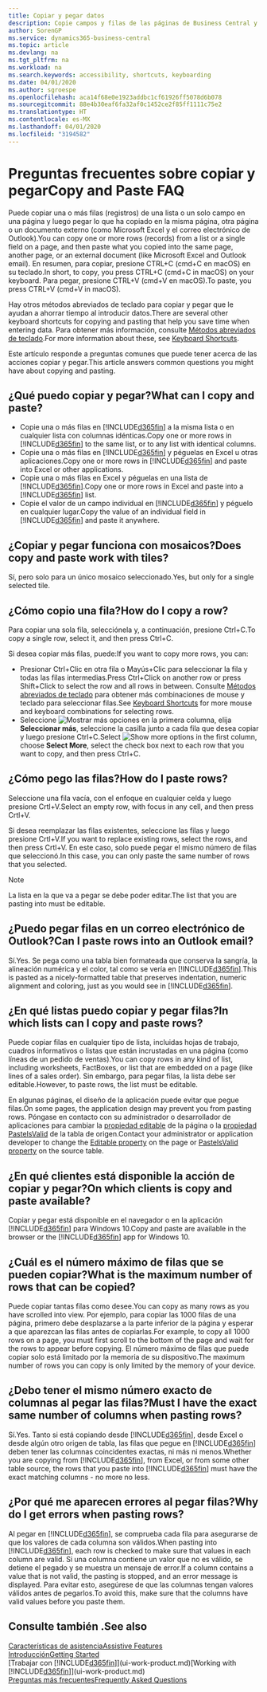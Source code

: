```yaml
---
title: Copiar y pegar datos
description: Copie campos y filas de las páginas de Business Central y péguelos en otro lugar.
author: SorenGP
ms.service: dynamics365-business-central
ms.topic: article
ms.devlang: na
ms.tgt_pltfrm: na
ms.workload: na
ms.search.keywords: accessibility, shortcuts, keyboarding
ms.date: 04/01/2020
ms.author: sgroespe
ms.openlocfilehash: aca14f68e0e1923addbc1cf61926ff5078d6b078
ms.sourcegitcommit: 88e4b30eaf6fa32af0c1452ce2f85ff1111c75e2
ms.translationtype: HT
ms.contentlocale: es-MX
ms.lasthandoff: 04/01/2020
ms.locfileid: "3194582"
---
```

# <a name="copy-and-paste-faq"></a><span data-ttu-id="e9492-103">Preguntas frecuentes sobre copiar y pegar</span><span class="sxs-lookup"><span data-stu-id="e9492-103">Copy and Paste FAQ</span></span>
<span data-ttu-id="e9492-104">Puede copiar una o más filas (registros) de una lista o un solo campo en una página y luego pegar lo que ha copiado en la misma página, otra página o un documento externo (como Microsoft Excel y el correo electrónico de Outlook).</span><span class="sxs-lookup"><span data-stu-id="e9492-104">You can copy one or more rows (records) from a list or a single field on a page, and then paste what you copied into the same page, another page, or an external document (like Microsoft Excel and Outlook email).</span></span> <span data-ttu-id="e9492-105">En resumen, para copiar, presione CTRL+C (cmd+C en macOS) en su teclado.</span><span class="sxs-lookup"><span data-stu-id="e9492-105">In short, to copy, you press CTRL+C (cmd+C in macOS) on your keyboard.</span></span> <span data-ttu-id="e9492-106">Para pegar, presione CTRL+V (cmd+V en macOS).</span><span class="sxs-lookup"><span data-stu-id="e9492-106">To paste, you press CTRL+V (cmd+V in macOS).</span></span>

<span data-ttu-id="e9492-107">Hay otros métodos abreviados de teclado para copiar y pegar que le ayudan a ahorrar tiempo al introducir datos.</span><span class="sxs-lookup"><span data-stu-id="e9492-107">There are several other keyboard shortcuts for copying and pasting that help you save time when entering data.</span></span> <span data-ttu-id="e9492-108">Para obtener más información, consulte [Métodos abreviados de teclado](keyboard-shortcuts.md#CopyRows).</span><span class="sxs-lookup"><span data-stu-id="e9492-108">For more information about these, see [Keyboard Shortcuts](keyboard-shortcuts.md#CopyRows).</span></span>

<span data-ttu-id="e9492-109">Este artículo responde a preguntas comunes que puede tener acerca de las acciones copiar y pegar.</span><span class="sxs-lookup"><span data-stu-id="e9492-109">This article answers common questions you might have about copying and pasting.</span></span>  

## <a name="what-can-i-copy-and-paste"></a><span data-ttu-id="e9492-110">¿Qué puedo copiar y pegar?</span><span class="sxs-lookup"><span data-stu-id="e9492-110">What can I copy and paste?</span></span>
- <span data-ttu-id="e9492-111">Copie una o más filas en [!INCLUDE[d365fin](includes/d365fin_md.md)] a la misma lista o en cualquier lista con columnas idénticas.</span><span class="sxs-lookup"><span data-stu-id="e9492-111">Copy one or more rows in [!INCLUDE[d365fin](includes/d365fin_md.md)] to the same list, or to any list with identical columns.</span></span>
- <span data-ttu-id="e9492-112">Copie una o más filas en [!INCLUDE[d365fin](includes/d365fin_md.md)] y péguelas en Excel u otras aplicaciones.</span><span class="sxs-lookup"><span data-stu-id="e9492-112">Copy one or more rows in [!INCLUDE[d365fin](includes/d365fin_md.md)] and paste into Excel or other applications.</span></span>
- <span data-ttu-id="e9492-113">Copie una o más filas en Excel y péguelas en una lista de [!INCLUDE[d365fin](includes/d365fin_md.md)].</span><span class="sxs-lookup"><span data-stu-id="e9492-113">Copy one or more rows in Excel and paste into a [!INCLUDE[d365fin](includes/d365fin_md.md)] list.</span></span>
- <span data-ttu-id="e9492-114">Copie el valor de un campo individual en [!INCLUDE[d365fin](includes/d365fin_md.md)] y péguelo en cualquier lugar.</span><span class="sxs-lookup"><span data-stu-id="e9492-114">Copy the value of an individual field in [!INCLUDE[d365fin](includes/d365fin_md.md)] and paste it anywhere.</span></span>

## <a name="does-copy-and-paste-work-with-tiles"></a><span data-ttu-id="e9492-115">¿Copiar y pegar funciona con mosaicos?</span><span class="sxs-lookup"><span data-stu-id="e9492-115">Does copy and paste work with tiles?</span></span>
<span data-ttu-id="e9492-116">Sí, pero solo para un único mosaico seleccionado.</span><span class="sxs-lookup"><span data-stu-id="e9492-116">Yes, but only for a single selected tile.</span></span>

## <a name="how-do-i-copy-a-row"></a><span data-ttu-id="e9492-117">¿Cómo copio una fila?</span><span class="sxs-lookup"><span data-stu-id="e9492-117">How do I copy a row?</span></span>
<span data-ttu-id="e9492-118">Para copiar una sola fila, selecciónela y, a continuación, presione Ctrl+C.</span><span class="sxs-lookup"><span data-stu-id="e9492-118">To copy a single row, select it, and then press Ctrl+C.</span></span>

<span data-ttu-id="e9492-119">Si desea copiar más filas, puede:</span><span class="sxs-lookup"><span data-stu-id="e9492-119">If you want to copy more rows, you can:</span></span>
- <span data-ttu-id="e9492-120">Presionar Ctrl+Clic en otra fila o Mayús+Clic para seleccionar la fila y todas las filas intermedias.</span><span class="sxs-lookup"><span data-stu-id="e9492-120">Press Ctrl+Click on another row or press Shift+Click to select the row and all rows in between.</span></span> <span data-ttu-id="e9492-121">Consulte [Métodos abreviados de teclado](keyboard-shortcuts.md#CopyRows) para obtener más combinaciones de mouse y teclado para seleccionar filas.</span><span class="sxs-lookup"><span data-stu-id="e9492-121">See [Keyboard Shortcuts](keyboard-shortcuts.md#CopyRows) for more mouse and keyboard combinations for selecting rows.</span></span>
- <span data-ttu-id="e9492-122">Seleccione ![Mostrar más opciones](media/show-more-options-icon.png "Icono Mostrar más opciones") en la primera columna, elija **Seleccionar más**, seleccione la casilla junto a cada fila que desea copiar y luego presione Ctrl+C.</span><span class="sxs-lookup"><span data-stu-id="e9492-122">Select ![Show more options](media/show-more-options-icon.png "Show more options icon") in the first column, choose **Select More**, select the check box next to each row that you want to copy, and then press Ctrl+C.</span></span>

## <a name="how-do-i-paste-rows"></a><span data-ttu-id="e9492-123">¿Cómo pego las filas?</span><span class="sxs-lookup"><span data-stu-id="e9492-123">How do I paste rows?</span></span>
<span data-ttu-id="e9492-124">Seleccione una fila vacía, con el enfoque en cualquier celda y luego presione Crtl+V.</span><span class="sxs-lookup"><span data-stu-id="e9492-124">Select an empty row, with focus in any cell, and then press Crtl+V.</span></span>

<span data-ttu-id="e9492-125">Si desea reemplazar las filas existentes, seleccione las filas y luego presione Crtl+V.</span><span class="sxs-lookup"><span data-stu-id="e9492-125">If you want to replace existing rows, select the rows, and then press Crtl+V.</span></span> <span data-ttu-id="e9492-126">En este caso, solo puede pegar el mismo número de filas que seleccionó.</span><span class="sxs-lookup"><span data-stu-id="e9492-126">In this case, you can only paste the same number of rows that you selected.</span></span>

> [!NOTE]
> <span data-ttu-id="e9492-127">La lista en la que va a pegar se debe poder editar.</span><span class="sxs-lookup"><span data-stu-id="e9492-127">The list that you are pasting into must be editable.</span></span>

<!-- Rows are pasted directly where your cursor is located. If you paste into an empty line, any existing subsequent lines will be moved after the pasted lines. If you paste into an existing line or lines, this will be overwritten.-->

## <a name="can-i-paste-rows-into-an-outlook-email"></a><span data-ttu-id="e9492-128">¿Puedo pegar filas en un correo electrónico de Outlook?</span><span class="sxs-lookup"><span data-stu-id="e9492-128">Can I paste rows into an Outlook email?</span></span>
<span data-ttu-id="e9492-129">Sí.</span><span class="sxs-lookup"><span data-stu-id="e9492-129">Yes.</span></span> <span data-ttu-id="e9492-130">Se pega como una tabla bien formateada que conserva la sangría, la alineación numérica y el color, tal como se vería en [!INCLUDE[d365fin](includes/d365fin_md.md)].</span><span class="sxs-lookup"><span data-stu-id="e9492-130">This is pasted as a nicely-formatted table that preserves indentation, numeric alignment and coloring, just as you would see in [!INCLUDE[d365fin](includes/d365fin_md.md)].</span></span>

## <a name="in-which-lists-can-i-copy-and-paste-rows"></a><span data-ttu-id="e9492-131">¿En qué listas puedo copiar y pegar filas?</span><span class="sxs-lookup"><span data-stu-id="e9492-131">In which lists can I copy and paste rows?</span></span>
<span data-ttu-id="e9492-132">Puede copiar filas en cualquier tipo de lista, incluidas hojas de trabajo, cuadros informativos o listas que están incrustadas en una página (como líneas de un pedido de ventas).</span><span class="sxs-lookup"><span data-stu-id="e9492-132">You can copy rows in any kind of list, including worksheets, FactBoxes, or list that are embedded on a page (like lines of a sales order).</span></span> <span data-ttu-id="e9492-133">Sin embargo, para pegar filas, la lista debe ser editable.</span><span class="sxs-lookup"><span data-stu-id="e9492-133">However, to paste rows, the list must be editable.</span></span>

<span data-ttu-id="e9492-134">En algunas páginas, el diseño de la aplicación puede evitar que pegue filas.</span><span class="sxs-lookup"><span data-stu-id="e9492-134">On some pages, the application design may prevent you from pasting rows.</span></span> <span data-ttu-id="e9492-135">Póngase en contacto con su administrador o desarrollador de aplicaciones para cambiar la [propiedad editable](/dynamics365/business-central/dev-itpro/developer/properties/devenv-editable-property) de la página o la [propiedad PasteIsValid](/dynamics365/business-central/dev-itpro/developer/properties/devenv-pasteisvalid-property) de la tabla de origen.</span><span class="sxs-lookup"><span data-stu-id="e9492-135">Contact your administrator or application developer to change the [Editable property](/dynamics365/business-central/dev-itpro/developer/properties/devenv-editable-property) on the page or [PasteIsValid property](/dynamics365/business-central/dev-itpro/developer/properties/devenv-pasteisvalid-property) on the source table.</span></span>

## <a name="on-which-clients-is-copy-and-paste-available"></a><span data-ttu-id="e9492-136">¿En qué clientes está disponible la acción de copiar y pegar?</span><span class="sxs-lookup"><span data-stu-id="e9492-136">On which clients is copy and paste available?</span></span>
<span data-ttu-id="e9492-137">Copiar y pegar está disponible en el navegador o en la aplicación [!INCLUDE[d365fin](includes/d365fin_md.md)] para Windows 10.</span><span class="sxs-lookup"><span data-stu-id="e9492-137">Copy and paste are available in the browser or the [!INCLUDE[d365fin](includes/d365fin_md.md)] app for Windows 10.</span></span>

## <a name="what-is-the-maximum-number-of-rows-that-can-be-copied"></a><span data-ttu-id="e9492-138">¿Cuál es el número máximo de filas que se pueden copiar?</span><span class="sxs-lookup"><span data-stu-id="e9492-138">What is the maximum number of rows that can be copied?</span></span>
<span data-ttu-id="e9492-139">Puede copiar tantas filas como desee.</span><span class="sxs-lookup"><span data-stu-id="e9492-139">You can copy as many rows as you have scrolled into view.</span></span> <span data-ttu-id="e9492-140">Por ejemplo, para copiar las 1000 filas de una página, primero debe desplazarse a la parte inferior de la página y esperar a que aparezcan las filas antes de copiarlas.</span><span class="sxs-lookup"><span data-stu-id="e9492-140">For example, to copy all 1000 rows on a page, you must first scroll to the bottom of the page and wait for the rows to appear before copying.</span></span> <span data-ttu-id="e9492-141">El número máximo de filas que puede copiar solo está limitado por la memoria de su dispositivo.</span><span class="sxs-lookup"><span data-stu-id="e9492-141">The maximum number of rows you can copy is only limited by the memory of your device.</span></span>

## <a name="must-i-have-the-exact-same-number-of-columns-when-pasting-rows"></a><span data-ttu-id="e9492-142">¿Debo tener el mismo número exacto de columnas al pegar las filas?</span><span class="sxs-lookup"><span data-stu-id="e9492-142">Must I have the exact same number of columns when pasting rows?</span></span>
<span data-ttu-id="e9492-143">Sí.</span><span class="sxs-lookup"><span data-stu-id="e9492-143">Yes.</span></span> <span data-ttu-id="e9492-144">Tanto si está copiando desde [!INCLUDE[d365fin](includes/d365fin_md.md)], desde Excel o desde algún otro origen de tabla, las filas que pegue en [!INCLUDE[d365fin](includes/d365fin_md.md)] deben tener las columnas coincidentes exactas, ni más ni menos.</span><span class="sxs-lookup"><span data-stu-id="e9492-144">Whether you are copying from [!INCLUDE[d365fin](includes/d365fin_md.md)], from Excel, or from some other table source, the rows that you paste into [!INCLUDE[d365fin](includes/d365fin_md.md)] must have the exact matching columns - no more no less.</span></span>

## <a name="why-do-i-get-errors-when-pasting-rows"></a><span data-ttu-id="e9492-145">¿Por qué me aparecen errores al pegar filas?</span><span class="sxs-lookup"><span data-stu-id="e9492-145">Why do I get errors when pasting rows?</span></span>
<span data-ttu-id="e9492-146">Al pegar en [!INCLUDE[d365fin](includes/d365fin_md.md)], se comprueba cada fila para asegurarse de que los valores de cada columna son válidos.</span><span class="sxs-lookup"><span data-stu-id="e9492-146">When pasting into [!INCLUDE[d365fin](includes/d365fin_md.md)], each row is checked to make sure that values in each column are valid.</span></span> <span data-ttu-id="e9492-147">Si una columna contiene un valor que no es válido, se detiene el pegado y se muestra un mensaje de error.</span><span class="sxs-lookup"><span data-stu-id="e9492-147">If a column contains a value that is not valid, the pasting is stopped, and an error message is displayed.</span></span> <span data-ttu-id="e9492-148">Para evitar esto, asegúrese de que las columnas tengan valores válidos antes de pegarlos.</span><span class="sxs-lookup"><span data-stu-id="e9492-148">To avoid this, make sure that the columns have valid values before you paste them.</span></span>


## <a name="see-also"></a><span data-ttu-id="e9492-149">Consulte también .</span><span class="sxs-lookup"><span data-stu-id="e9492-149">See also</span></span>
[<span data-ttu-id="e9492-150">Características de asistencia</span><span class="sxs-lookup"><span data-stu-id="e9492-150">Assistive Features</span></span>](ui-accessibility.md)  
[<span data-ttu-id="e9492-151">Introducción</span><span class="sxs-lookup"><span data-stu-id="e9492-151">Getting Started</span></span>](product-get-started.md)  
<span data-ttu-id="e9492-152">[Trabajar con [!INCLUDE[d365fin](includes/d365fin_md.md)]](ui-work-product.md)</span><span class="sxs-lookup"><span data-stu-id="e9492-152">[Working with [!INCLUDE[d365fin](includes/d365fin_md.md)]](ui-work-product.md)</span></span>  
[<span data-ttu-id="e9492-153">Preguntas más frecuentes</span><span class="sxs-lookup"><span data-stu-id="e9492-153">Frequently Asked Questions</span></span>](across-faq.md)  
